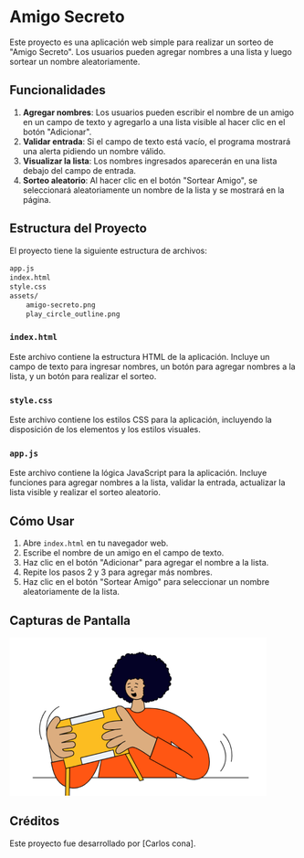 # Amigo Secreto

Este proyecto es una aplicación web simple para realizar un sorteo de "Amigo Secreto". Los usuarios pueden agregar nombres a una lista y luego sortear un nombre aleatoriamente.

## Funcionalidades

1. **Agregar nombres**: Los usuarios pueden escribir el nombre de un amigo en un campo de texto y agregarlo a una lista visible al hacer clic en el botón "Adicionar".
2. **Validar entrada**: Si el campo de texto está vacío, el programa mostrará una alerta pidiendo un nombre válido.
3. **Visualizar la lista**: Los nombres ingresados aparecerán en una lista debajo del campo de entrada.
4. **Sorteo aleatorio**: Al hacer clic en el botón "Sortear Amigo", se seleccionará aleatoriamente un nombre de la lista y se mostrará en la página.

## Estructura del Proyecto

El proyecto tiene la siguiente estructura de archivos:

```
app.js
index.html
style.css
assets/
    amigo-secreto.png
    play_circle_outline.png
```

### `index.html`

Este archivo contiene la estructura HTML de la aplicación. Incluye un campo de texto para ingresar nombres, un botón para agregar nombres a la lista, y un botón para realizar el sorteo.

### `style.css`

Este archivo contiene los estilos CSS para la aplicación, incluyendo la disposición de los elementos y los estilos visuales.

### `app.js`

Este archivo contiene la lógica JavaScript para la aplicación. Incluye funciones para agregar nombres a la lista, validar la entrada, actualizar la lista visible y realizar el sorteo aleatorio.

## Cómo Usar

1. Abre `index.html` en tu navegador web.
2. Escribe el nombre de un amigo en el campo de texto.
3. Haz clic en el botón "Adicionar" para agregar el nombre a la lista.
4. Repite los pasos 2 y 3 para agregar más nombres.
5. Haz clic en el botón "Sortear Amigo" para seleccionar un nombre aleatoriamente de la lista.

## Capturas de Pantalla

![Captura de Pantalla](assets/amigo-secreto.png)

## Créditos

Este proyecto fue desarrollado por [Carlos cona].
